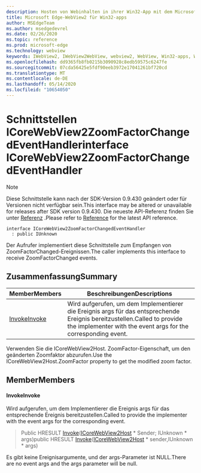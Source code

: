 ```yaml
---
description: Hosten von Webinhalten in ihrer Win32-App mit dem Microsoft Edge WebView2-Steuerelement
title: Microsoft Edge-WebView2 für Win32-apps
author: MSEdgeTeam
ms.author: msedgedevrel
ms.date: 02/26/2020
ms.topic: reference
ms.prod: microsoft-edge
ms.technology: webview
keywords: IWebView2, IWebView2WebView, webview2, WebView, Win32-apps, Win32, Edge, ICoreWebView2, ICoreWebView2Host, Browser-Steuerelement, Edge-HTML
ms.openlocfilehash: dd9365fb8fb0215b3090928c8edb59575c6247fe
ms.sourcegitcommit: 07cda56425e5fdf90eeb3972e17041261bf720cd
ms.translationtype: MT
ms.contentlocale: de-DE
ms.lasthandoff: 05/14/2020
ms.locfileid: "10654050"
---
```

# <span data-ttu-id="83376-104">Schnittstellen ICoreWebView2ZoomFactorChangedEventHandler</span><span class="sxs-lookup"><span data-stu-id="83376-104">interface ICoreWebView2ZoomFactorChangedEventHandler</span></span> 

> [!NOTE]
> <span data-ttu-id="83376-105">Diese Schnittstelle kann nach der SDK-Version 0.9.430 geändert oder für Versionen nicht verfügbar sein.</span><span class="sxs-lookup"><span data-stu-id="83376-105">This interface may be altered or unavailable for releases after SDK version 0.9.430.</span></span> <span data-ttu-id="83376-106">Die neueste API-Referenz finden Sie unter [Referenz](../../../webview2-api-reference.md) .</span><span class="sxs-lookup"><span data-stu-id="83376-106">Please refer to [Reference](../../../webview2-api-reference.md) for the latest API reference.</span></span>

```
interface ICoreWebView2ZoomFactorChangedEventHandler
  : public IUnknown
```

<span data-ttu-id="83376-107">Der Aufrufer implementiert diese Schnittstelle zum Empfangen von ZoomFactorChanged-Ereignissen.</span><span class="sxs-lookup"><span data-stu-id="83376-107">The caller implements this interface to receive ZoomFactorChanged events.</span></span>

## <span data-ttu-id="83376-108">Zusammenfassung</span><span class="sxs-lookup"><span data-stu-id="83376-108">Summary</span></span>

 <span data-ttu-id="83376-109">Member</span><span class="sxs-lookup"><span data-stu-id="83376-109">Members</span></span>                        | <span data-ttu-id="83376-110">Beschreibungen</span><span class="sxs-lookup"><span data-stu-id="83376-110">Descriptions</span></span>
--------------------------------|---------------------------------------------
[<span data-ttu-id="83376-111">Invoke</span><span class="sxs-lookup"><span data-stu-id="83376-111">Invoke</span></span>](#invoke) | <span data-ttu-id="83376-112">Wird aufgerufen, um dem Implementierer die Ereignis args für das entsprechende Ereignis bereitzustellen.</span><span class="sxs-lookup"><span data-stu-id="83376-112">Called to provide the implementer with the event args for the corresponding event.</span></span>

<span data-ttu-id="83376-113">Verwenden Sie die ICoreWebView2Host. ZoomFactor-Eigenschaft, um den geänderten Zoomfaktor abzurufen.</span><span class="sxs-lookup"><span data-stu-id="83376-113">Use the ICoreWebView2Host.ZoomFactor property to get the modified zoom factor.</span></span>

## <span data-ttu-id="83376-114">Member</span><span class="sxs-lookup"><span data-stu-id="83376-114">Members</span></span>

#### <span data-ttu-id="83376-115">Invoke</span><span class="sxs-lookup"><span data-stu-id="83376-115">Invoke</span></span> 

<span data-ttu-id="83376-116">Wird aufgerufen, um dem Implementierer die Ereignis args für das entsprechende Ereignis bereitzustellen.</span><span class="sxs-lookup"><span data-stu-id="83376-116">Called to provide the implementer with the event args for the corresponding event.</span></span>

> <span data-ttu-id="83376-117">Public HRESULT [Invoke](#invoke)([ICoreWebView2Host](ICoreWebView2Host.md) \* Sender; IUnknown \* args)</span><span class="sxs-lookup"><span data-stu-id="83376-117">public HRESULT [Invoke](#invoke)([ICoreWebView2Host](ICoreWebView2Host.md) \* sender,IUnknown \* args)</span></span>

<span data-ttu-id="83376-118">Es gibt keine Ereignisargumente, und der args-Parameter ist NULL.</span><span class="sxs-lookup"><span data-stu-id="83376-118">There are no event args and the args parameter will be null.</span></span>

